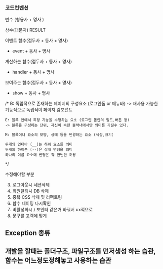 ### 코드컨벤션
변수 (형용사 + 명사 )

상수(대문자)
RESULT

이벤트 함수(접두사 + 동사 + 명사)
- event + 동사 + 명사

계산하는 함수(접두사 + 동사 + 명사)
- handler + 동사 + 명사

보여주는 함수(접두사 + 동사 + 명사)
- show + 동사 + 명사


/*
    B: 독립적으로 존재하는 페이지의 구성요소 (로그인폼 or 메뉴바)
    -> 재사용 가능한 기능적으로 독립적이 페이지 컴포넌트

    E: 블록 안에서 특정 기능을 수행하는 요소 (로그인 폼안의 필드,버튼 등)
    -> 블록을 구성하는 단위, 자신이 속한 블럭내에서만 의미를 가질수 있다.

    M: 블록이나 요소의 모양, 상태 등을 변경하는 요소 (색상,크기)

    두개의 언더바 (__)는 하위 요소를 의미
    두개의 하이폰 (--)은 상태 변형을 의미
    하나의 이름 요소에 변형은 각 한번만 허용
*/

수정해야할 부분

3. 로그아웃시 세션삭제
4. 회원탈퇴시 DB 삭제
5. 중복 CSS 삭제 및 리팩토링
6. 함수 네이밍 다시확인
7. 비활성화시 / 포인터 같은거 바꿔서 ux적으로
8. 문구를 고객에 맞게

## Exception 종류
## 개발을 할때는 폴더구조, 파일구조를 먼저생성 하는 습관, 함수는 어느정도정해놓고 사용하는 습관





